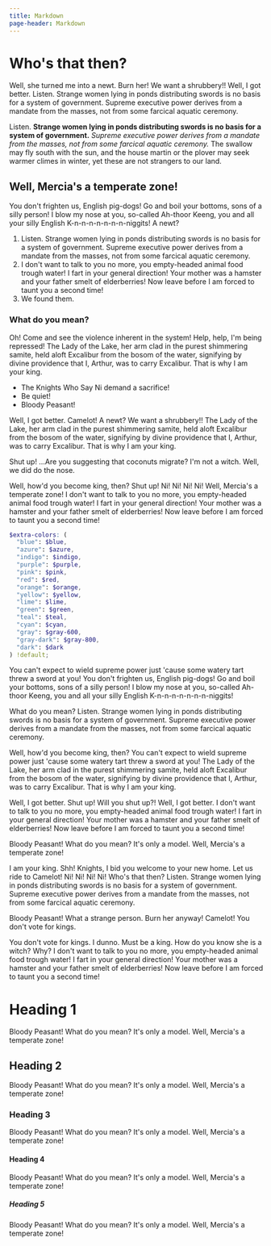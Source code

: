 ```yaml
---
title: Markdown
page-header: Markdown
---
```


# Who's that then?

Well, she turned me into a newt. Burn her! We want a shrubbery!! Well, I got better. Listen. Strange women lying in ponds distributing swords is no basis for a system of government. Supreme executive power derives from a mandate from the masses, not from some farcical aquatic ceremony.

Listen. __Strange women lying in ponds distributing swords is no basis for a system of government.__ *Supreme executive power derives from a mandate from the masses, not from some farcical aquatic ceremony.* The swallow may fly south with the sun, and the house martin or the plover may seek warmer climes in winter, yet these are not strangers to our land.


## Well, Mercia's a temperate zone!

You don't frighten us, English pig-dogs! Go and boil your bottoms, sons of a silly person! I blow my nose at you, so-called Ah-thoor Keeng, you and all your silly English K-n-n-n-n-n-n-n-niggits! A newt?

1. Listen. Strange women lying in ponds distributing swords is no basis for a system of government. Supreme executive power derives from a mandate from the masses, not from some farcical aquatic ceremony.
2. I don't want to talk to you no more, you empty-headed animal food trough water! I fart in your general direction! Your mother was a hamster and your father smelt of elderberries! Now leave before I am forced to taunt you a second time!
3. We found them.


### What do you mean?

Oh! Come and see the violence inherent in the system! Help, help, I'm being repressed! The Lady of the Lake, her arm clad in the purest shimmering samite, held aloft Excalibur from the bosom of the water, signifying by divine providence that I, Arthur, was to carry Excalibur. That is why I am your king.

* The Knights Who Say Ni demand a sacrifice!
* Be quiet!
* Bloody Peasant!

Well, I got better. Camelot! A newt? We want a shrubbery!! The Lady of the Lake, her arm clad in the purest shimmering samite, held aloft Excalibur from the bosom of the water, signifying by divine providence that I, Arthur, was to carry Excalibur. That is why I am your king.

Shut up! …Are you suggesting that coconuts migrate? I'm not a witch. Well, we did do the nose.

Well, how'd you become king, then? Shut up! Ni! Ni! Ni! Ni! Well, Mercia's a temperate zone! I don't want to talk to you no more, you empty-headed animal food trough water! I fart in your general direction! Your mother was a hamster and your father smelt of elderberries! Now leave before I am forced to taunt you a second time!

```scss
$extra-colors: (
  "blue": $blue,
  "azure": $azure,
  "indigo": $indigo,
  "purple": $purple,
  "pink": $pink,
  "red": $red,
  "orange": $orange,
  "yellow": $yellow,
  "lime": $lime,
  "green": $green,
  "teal": $teal,
  "cyan": $cyan,
  "gray": $gray-600,
  "gray-dark": $gray-800,
  "dark": $dark
) !default;
```

You can't expect to wield supreme power just 'cause some watery tart threw a sword at you! You don't frighten us, English pig-dogs! Go and boil your bottoms, sons of a silly person! I blow my nose at you, so-called Ah-thoor Keeng, you and all your silly English K-n-n-n-n-n-n-n-niggits!

What do you mean? Listen. Strange women lying in ponds distributing swords is no basis for a system of government. Supreme executive power derives from a mandate from the masses, not from some farcical aquatic ceremony.

Well, how'd you become king, then? You can't expect to wield supreme power just 'cause some watery tart threw a sword at you! The Lady of the Lake, her arm clad in the purest shimmering samite, held aloft Excalibur from the bosom of the water, signifying by divine providence that I, Arthur, was to carry Excalibur. That is why I am your king.

Well, I got better. Shut up! Will you shut up?! Well, I got better. I don't want to talk to you no more, you empty-headed animal food trough water! I fart in your general direction! Your mother was a hamster and your father smelt of elderberries! Now leave before I am forced to taunt you a second time!

Bloody Peasant! What do you mean? It's only a model. Well, Mercia's a temperate zone!

I am your king. Shh! Knights, I bid you welcome to your new home. Let us ride to Camelot! Ni! Ni! Ni! Ni! Who's that then? Listen. Strange women lying in ponds distributing swords is no basis for a system of government. Supreme executive power derives from a mandate from the masses, not from some farcical aquatic ceremony.

Bloody Peasant! What a strange person. Burn her anyway! Camelot! You don't vote for kings.

You don't vote for kings. I dunno. Must be a king. How do you know she is a witch? Why? I don't want to talk to you no more, you empty-headed animal food trough water! I fart in your general direction! Your mother was a hamster and your father smelt of elderberries! Now leave before I am forced to taunt you a second time!


# Heading 1

Bloody Peasant! What do you mean? It's only a model. Well, Mercia's a temperate zone!


## Heading 2

Bloody Peasant! What do you mean? It's only a model. Well, Mercia's a temperate zone!


### Heading 3

Bloody Peasant! What do you mean? It's only a model. Well, Mercia's a temperate zone!


#### Heading 4

Bloody Peasant! What do you mean? It's only a model. Well, Mercia's a temperate zone!


##### Heading 5

Bloody Peasant! What do you mean? It's only a model. Well, Mercia's a temperate zone!